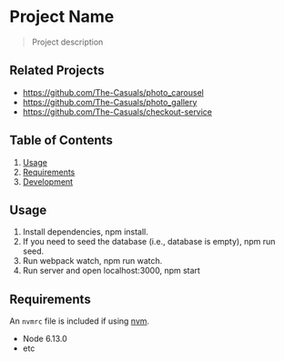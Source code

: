 # Project Name

> Project description

## Related Projects

  - https://github.com/The-Casuals/photo_carousel
  - https://github.com/The-Casuals/photo_gallery
  - https://github.com/The-Casuals/checkout-service

## Table of Contents

1. [Usage](#Usage)
1. [Requirements](#requirements)
1. [Development](#development)

## Usage

1. Install dependencies, npm install.
2. If you need to seed the database (i.e., database is empty), npm run seed.
3. Run webpack watch, npm run watch.
4. Run server and open localhost:3000, npm start

## Requirements

An `nvmrc` file is included if using [nvm](https://github.com/creationix/nvm).

- Node 6.13.0
- etc
